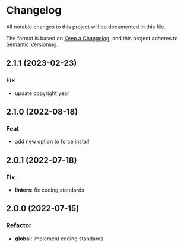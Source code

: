 # Changelog
All notable changes to this project will be documented in this file.

The format is based on [Keep a Changelog](https://keepachangelog.com/en/1.0.0/),
and this project adheres to [Semantic Versioning](https://semver.org/spec/v2.0.0.html).

## 2.1.1 (2023-02-23)

### Fix

- update copyright year

## 2.1.0 (2022-08-18)

### Feat

- add new option to force install

## 2.0.1 (2022-07-18)

### Fix

- **linters**: fix coding standards

## 2.0.0 (2022-07-15)

### Refactor

- **global**: implement coding standards
